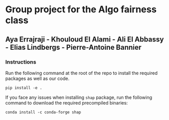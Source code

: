 # Group project for the Algo fairness class

## Aya Errajraji - Khouloud El Alami - Ali El Abbassy - Elias Lindbergs - Pierre-Antoine Bannier

### Instructions

Run the following command at the root of the repo to install the required packages
as well as our code.

```
pip install -e .
```

If you face any issues when installing `shap` package, run the following command
to download the required precompiled binaries:

```
conda install -c conda-forge shap
```
